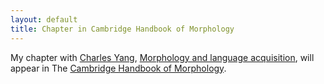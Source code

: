 ```yaml
---
layout: default
title: Chapter in Cambridge Handbook of Morphology
---
```


My chapter with [Charles Yang](http://www.ling.upenn.edu/~ycharles/),
[Morphology and language acquisition](papers/Lignos_Yang-Morphology_acquisition-2015.pdf),
will appear in The [Cambridge Handbook of Morphology](http://morphologyhandbook.as.uky.edu/).
